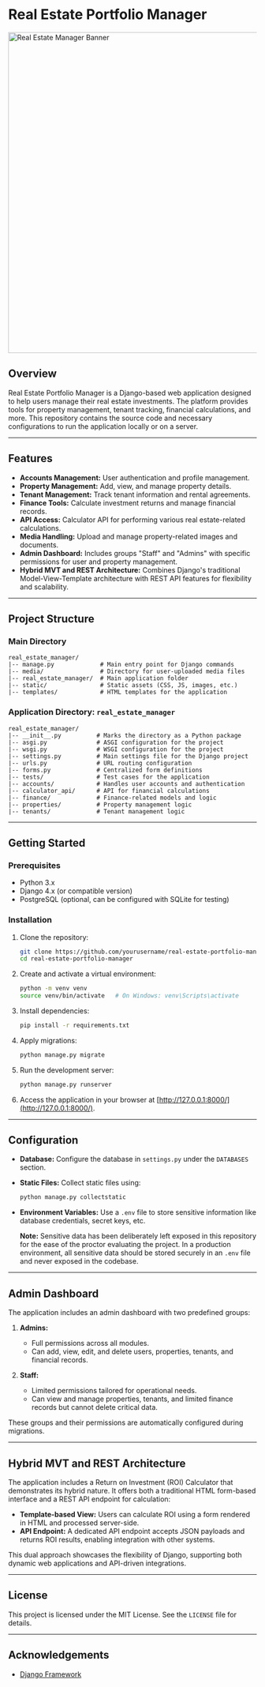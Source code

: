# Real Estate Portfolio Manager

<img src="https://github.com/user-attachments/assets/c0e68119-ea38-46c6-a4c3-2bfeb529d0b1" alt="Real Estate Manager Banner" width="650"/>


## Overview

Real Estate Portfolio Manager is a Django-based web application designed to help users manage their real estate investments. The platform provides tools for property management, tenant tracking, financial calculations, and more. This repository contains the source code and necessary configurations to run the application locally or on a server.

---

## Features

- **Accounts Management:** User authentication and profile management.
- **Property Management:** Add, view, and manage property details.
- **Tenant Management:** Track tenant information and rental agreements.
- **Finance Tools:** Calculate investment returns and manage financial records.
- **API Access:** Calculator API for performing various real estate-related calculations.
- **Media Handling:** Upload and manage property-related images and documents.
- **Admin Dashboard:** Includes groups "Staff" and "Admins" with specific permissions for user and property management.
- **Hybrid MVT and REST Architecture:** Combines Django's traditional Model-View-Template architecture with REST API features for flexibility and scalability.

---

## Project Structure

### Main Directory
```
real_estate_manager/
|-- manage.py             # Main entry point for Django commands
|-- media/                # Directory for user-uploaded media files
|-- real_estate_manager/  # Main application folder
|-- static/               # Static assets (CSS, JS, images, etc.)
|-- templates/            # HTML templates for the application
```

### Application Directory: `real_estate_manager`
```
real_estate_manager/
|-- __init__.py          # Marks the directory as a Python package
|-- asgi.py              # ASGI configuration for the project
|-- wsgi.py              # WSGI configuration for the project
|-- settings.py          # Main settings file for the Django project
|-- urls.py              # URL routing configuration
|-- forms.py             # Centralized form definitions
|-- tests/               # Test cases for the application
|-- accounts/            # Handles user accounts and authentication
|-- calculator_api/      # API for financial calculations
|-- finance/             # Finance-related models and logic
|-- properties/          # Property management logic
|-- tenants/             # Tenant management logic
```

---

## Getting Started

### Prerequisites
- Python 3.x
- Django 4.x (or compatible version)
- PostgreSQL (optional, can be configured with SQLite for testing)

### Installation

1. Clone the repository:
    ```bash
    git clone https://github.com/yourusername/real-estate-portfolio-manager.git
    cd real-estate-portfolio-manager
    ```

2. Create and activate a virtual environment:
    ```bash
    python -m venv venv
    source venv/bin/activate   # On Windows: venv\Scripts\activate
    ```

3. Install dependencies:
    ```bash
    pip install -r requirements.txt
    ```

4. Apply migrations:
    ```bash
    python manage.py migrate
    ```

5. Run the development server:
    ```bash
    python manage.py runserver
    ```

6. Access the application in your browser at [http://127.0.0.1:8000/](http://127.0.0.1:8000/).

---

## Configuration

- **Database:**
  Configure the database in `settings.py` under the `DATABASES` section.

- **Static Files:**
  Collect static files using:
  ```bash
  python manage.py collectstatic
  ```

- **Environment Variables:**
  Use a `.env` file to store sensitive information like database credentials, secret keys, etc.

  **Note:** Sensitive data has been deliberately left exposed in this repository for the ease of the proctor evaluating the project. In a production environment, all sensitive data should be stored securely in an `.env` file and never exposed in the codebase.

---

## Admin Dashboard

The application includes an admin dashboard with two predefined groups:

1. **Admins:**
   - Full permissions across all modules.
   - Can add, view, edit, and delete users, properties, tenants, and financial records.

2. **Staff:**
   - Limited permissions tailored for operational needs.
   - Can view and manage properties, tenants, and limited finance records but cannot delete critical data.

These groups and their permissions are automatically configured during migrations.

---

## Hybrid MVT and REST Architecture

The application includes a Return on Investment (ROI) Calculator that demonstrates its hybrid nature. It offers both a traditional HTML form-based interface and a REST API endpoint for calculation:

- **Template-based View:** Users can calculate ROI using a form rendered in HTML and processed server-side.
- **API Endpoint:** A dedicated API endpoint accepts JSON payloads and returns ROI results, enabling integration with other systems.

This dual approach showcases the flexibility of Django, supporting both dynamic web applications and API-driven integrations.

---

## License

This project is licensed under the MIT License. See the `LICENSE` file for details.

---

## Acknowledgements

- [Django Framework](https://www.djangoproject.com/)

